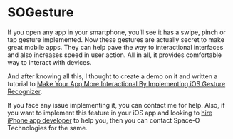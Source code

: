 # SOGesture

If you open any app in your smartphone, you’ll see it has a swipe, pinch or tap gesture implemented. Now these gestures are actually secret to make great mobile apps. They can help pave the way to interactional interfaces and also increases speed in user action. All in all, it provides comfortable way to interact with devices.

And after knowing all this, I thought to create a demo on it and written a tutorial to [Make Your App More Interactional By Implementing iOS Gesture Recognizer](https://www.spaceotechnologies.com/make-ios-app-interactional-ios-gesture-recognizer/).

If you face any issue implementing it, you can contact me for help. Also, if you want to implement this feature in your iOS app and looking to [hire iPhone app developer](http://www.spaceotechnologies.com/hire-iphone-developer/) to help you, then you can contact Space-O Technologies for the same.
